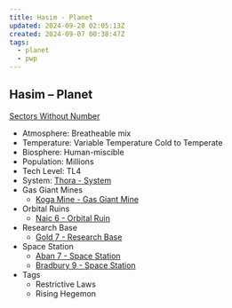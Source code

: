 ```yaml
---
title: Hasim - Planet
updated: 2024-09-28 02:05:13Z
created: 2024-09-07 00:38:47Z
tags:
  - planet
  - pwp
---
```


## Hasim &ndash; Planet

[Sectors Without Number](https://sectorswithoutnumber.com/sector/bfDcBzTtgpeyLUfwzjio/planet/GiFEfGe8qrh2MHYPLifw)

- Atmosphere: Breatheable mix
- Temperature: Variable Temperature Cold to  Temperate
- Biosphere: Human-miscible
- Population: Millions
- Tech Level: TL4
- System: [Thora - System](Thora%20-%20System.md)
- Gas Giant Mines
	- [Koga Mine - Gas Giant Mine](Koga%20Mine%20-%20Gas%20Giant%20Mine.md)
- Orbital Ruins
	- [Naic 6 - Orbital Ruin](Naic%206%20-%20Orbital%20Ruin.md)
- Research Base
   - [Gold 7 - Research Base](Gold%207%20-%20Research%20Base.md)
- Space Station
   - [Aban 7 - Space Station](Aban%207%20-%20Space%20Station.md)
   - [Bradbury 9 - Space Station](Bradbury%209%20-%20Space%20Station.md)
- Tags
   - Restrictive Laws
   - Rising Hegemon

